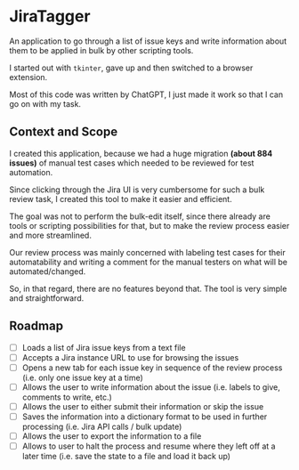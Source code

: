 # JiraTagger

An application to go through a list of issue keys and write information about them to be applied in bulk by other scripting tools.

I started out with `tkinter`, gave up and then switched to a browser extension.

Most of this code was written by ChatGPT, I just made it work so that I can go on with my task.

## Context and Scope

I created this application, because we had a huge migration **(about 884 issues)** of manual test cases which needed to be reviewed for test automation.

Since clicking through the Jira UI is very cumbersome for such a bulk review task, I created this tool to make it easier and efficient.

The goal was not to perform the bulk-edit itself, since there already are tools or scripting possibilities for that, but to make the review process easier and more streamlined.

Our review process was mainly concerned with labeling test cases for their automatability and writing a comment for the manual testers on what will be automated/changed.

So, in that regard, there are no features beyond that. The tool is very simple and straightforward.

## Roadmap

- [ ] Loads a list of Jira issue keys from a text file
- [ ] Accepts a Jira instance URL to use for browsing the issues
- [ ] Opens a new tab for each issue key in sequence of the review process (i.e. only one issue key at a time)
- [ ] Allows the user to write information about the issue (i.e. labels to give, comments to write, etc.)
- [ ] Allows the user to either submit their information or skip the issue
- [ ] Saves the information into a dictionary format to be used in further processing (i.e. Jira API calls / bulk update)
- [ ] Allows the user to export the information to a file
- [ ] Allows to user to halt the process and resume where they left off at a later time (i.e. save the state to a file and load it back up)
